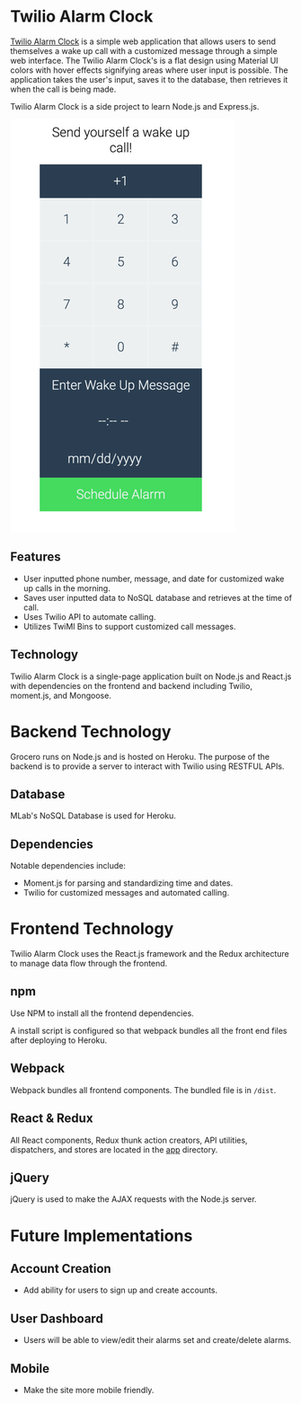 # Twilio Alarm Clock

[Twilio Alarm Clock][twilio] is a simple web application that allows users to send themselves a wake up call with a customized message through a simple web interface. The Twilio Alarm Clock's is a flat design using Material UI colors with hover effects signifying areas where user input is possible. The application takes the user's input, saves it to the database, then retrieves it when the call is being made.

Twilio Alarm Clock is a side project to learn Node.js and Express.js.

![Twilio Alarm Design][alarm]

## Features

- User inputted phone number, message, and date for customized wake up calls in the morning.
- Saves user inputted data to NoSQL database and retrieves at the time of call.
- Uses Twilio API to automate calling.
- Utilizes TwiMl Bins to support customized call messages.

## Technology

Twilio Alarm Clock is a single-page application built on Node.js and React.js with dependencies on the frontend and backend including Twilio, moment.js, and Mongoose.

# Backend Technology
Grocero runs on Node.js and is hosted on Heroku. The purpose of the backend is to provide a server to interact with Twilio using RESTFUL APIs.

## Database
MLab's NoSQL Database is used for Heroku.

## Dependencies

Notable dependencies include:

- Moment.js for parsing and standardizing time and dates.
- Twilio for customized messages and automated calling.

# Frontend Technology
Twilio Alarm Clock uses the React.js framework and the Redux architecture to manage data flow through the frontend.

## npm

Use NPM to install all the frontend dependencies.

A install script is configured so that webpack bundles all the front end files after deploying to Heroku.

## Webpack

Webpack bundles all frontend components. The bundled file is in `/dist`.


## React & Redux

All React components, Redux thunk action creators, API utilities, dispatchers, and stores are located in the [app](./app) directory.

## jQuery

jQuery is used to make the AJAX requests with the Node.js server.

# Future Implementations

## Account Creation
- Add ability for users to sign up and create accounts.

## User Dashboard
- Users will be able to view/edit their alarms set and create/delete alarms.

## Mobile
- Make the site more mobile friendly.

[twilio]: twilioalarm.herokuapp.com
[alarm]: ./docs/images/alarm.png
